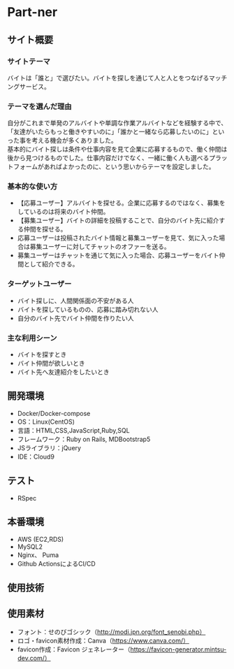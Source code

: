 # Part-ner

## サイト概要
### サイトテーマ
バイトは「誰と」で選びたい。バイトを探しを通じて人と人とをつなげるマッチングサービス。


### テーマを選んだ理由
自分がこれまで単発のアルバイトや単調な作業アルバイトなどを経験する中で、「友達がいたらもっと働きやすいのに」「誰かと一緒なら応募したいのに」といった事を考える機会が多くありました。<br>
基本的にバイト探しは条件や仕事内容を見て企業に応募するもので、働く仲間は後から見つけるものでした。仕事内容だけでなく、一緒に働く人も選べるプラットフォームがあればよかったのに、という思いからテーマを設定しました。

### 基本的な使い方
* 【応募ユーザー】アルバイトを探せる。企業に応募するのではなく、募集をしているのは将来のバイト仲間。
* 【募集ユーザー】バイトの詳細を投稿することで、自分のバイト先に紹介する仲間を探せる。
* 応募ユーザーは投稿されたバイト情報と募集ユーザーを見て、気に入った場合は募集ユーザーに対してチャットのオファーを送る。
* 募集ユーザーはチャットを通じて気に入った場合、応募ユーザーをバイト仲間として紹介できる。

### ターゲットユーザー
* バイト探しに、人間関係面の不安がある人
* バイトを探しているものの、応募に踏み切れない人
* 自分のバイト先でバイト仲間を作りたい人

### 主な利用シーン
* バイトを探すとき
* バイト仲間が欲しいとき
* バイト先へ友達紹介をしたいとき

## 開発環境
- Docker/Docker-compose
- OS：Linux(CentOS)
- 言語：HTML,CSS,JavaScript,Ruby,SQL
- フレームワーク：Ruby on Rails, MDBootstrap5
- JSライブラリ：jQuery
- IDE：Cloud9

## テスト
- RSpec

## 本番環境
- AWS (EC2,RDS)
- MySQL2
- Nginx、 Puma
- Github ActionsによるCI/CD

## 使用技術

## 使用素材
- フォント：せのびゴシック（http://modi.jpn.org/font_senobi.php）
- ロゴ・favicon素材作成：Canva（https://www.canva.com/）
- favicon作成：Favicon ジェネレーター（https://favicon-generator.mintsu-dev.com/）
